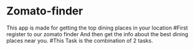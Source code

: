 # Zomato-finder
This app is made for getting the top dining places in your location
#First register to our zomato finder
And then get the info about the best dining places near you.
#This Task is the combination of 2 tasks.
